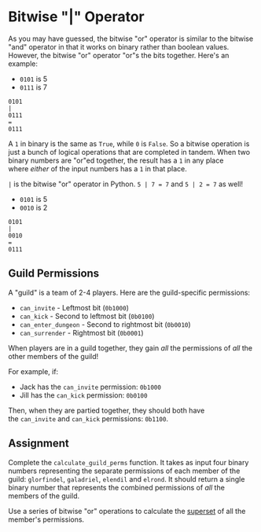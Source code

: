 # Bitwise "|" Operator

As you may have guessed, the bitwise "or" operator is similar to the bitwise "and" operator in that it works on binary rather than boolean values. However, the bitwise "or" operator "or"s the bits together. Here's an example:

- `0101` is 5
- `0111` is 7

```
0101
|
0111
=
0111
```

A `1` in binary is the same as `True`, while `0` is `False`. So a bitwise operation is just a bunch of logical operations that are completed in tandem. When two binary numbers are "or"ed together, the result has a `1` in any place where _either_ of the input numbers has a `1` in that place.

`|` is the bitwise "or" operator in Python. `5 | 7 = 7` and `5 | 2 = 7` as well!

- `0101` is 5
- `0010` is 2

```
0101
|
0010
=
0111
```

## Guild Permissions

A "guild" is a team of 2-4 players. Here are the guild-specific permissions:

- `can_invite` - Leftmost bit (`0b1000`)
- `can_kick` - Second to leftmost bit (`0b0100`)
- `can_enter_dungeon` - Second to rightmost bit (`0b0010`)
- `can_surrender` - Rightmost bit (`0b0001`)

When players are in a guild together, they gain _all_ the permissions of _all_ the other members of the guild!

For example, if:

- Jack has the `can_invite` permission: `0b1000`
- Jill has the `can_kick` permission: `0b0100`

Then, when they are partied together, they should both have the `can_invite` and `can_kick` permissions: `0b1100`.

## Assignment

Complete the `calculate_guild_perms` function. It takes as input four binary numbers representing the separate permissions of each member of the guild: `glorfindel`, `galadriel`, `elendil` and `elrond`. It should return a single binary number that represents the combined permissions of _all_ the members of the guild.

Use a series of bitwise "or" operations to calculate the [superset](https://www.youtube.com/watch?v=1wsF9GpGd00) of all the member's permissions.